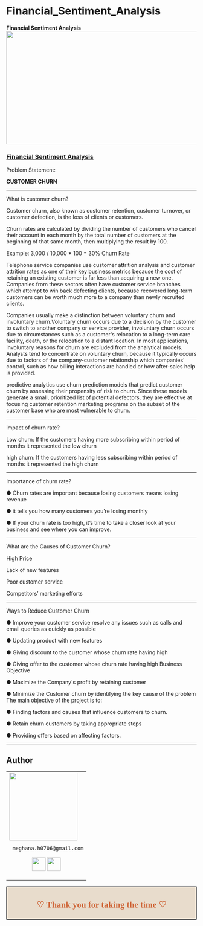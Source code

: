 # Financial_Sentiment_Analysis
 
<h><b>Financial Sentiment Analysis</b></h>
<img align="center" src="https://editor.analyticsvidhya.com/uploads/30783expressanlytics.jpg" width="900" height="300" /> 


### [Financial Sentiment Analysis]()

<h> Problem Statement: </h>

<h><b>CUSTOMER CHURN </b></h>
__________________

What is customer churn?

Customer churn, also known as customer retention, customer turnover, or customer defection, is the 
loss of clients or customers.

Churn rates are calculated by dividing the number of customers who cancel their account in each month by the 
total number of customers at the beginning of that same month, then multiplying the result by 100.

Example:
3,000 / 10,000 * 100 = 30% Churn Rate

Telephone service companies use customer attrition analysis and customer attrition rates as one of 
their key business metrics because the cost of retaining an existing customer is far less than acquiring 
a new one.
Companies from these sectors often have customer service branches which attempt to 
win back defecting clients, because recovered long-term customers can be worth much more to a 
company than newly recruited clients.

Companies usually make a distinction between voluntary churn and involuntary churn.Voluntary 
churn occurs due to a decision by the customer to switch to another company or service provider, 
involuntary churn occurs due to circumstances such as a customer's relocation to a long-term care 
facility, death, or the relocation to a distant location. In most applications, involuntary reasons for 
churn are excluded from the analytical models. Analysts tend to concentrate on voluntary churn, 
because it typically occurs due to factors of the company-customer relationship which companies’ 
control, such as how billing interactions are handled or how after-sales help is provided.

predictive analytics use churn prediction models that predict customer churn by assessing their 
propensity of risk to churn. Since these models generate a small, prioritized list of potential defectors, 
they are effective at focusing customer retention marketing programs on the subset of the customer 
base who are most vulnerable to churn.
________________________________

impact of churn rate?

Low churn: If the customers having more subscribing within period of months it represented the low churn

high churn: If the customers having less subscribing within period of months it represented the high churn

________________________
Importance of churn rate?

● Churn rates are important because losing customers means losing revenue

● it tells you how many customers you’re losing monthly

● If your churn rate is too high, it’s time to take a closer look at your business and see where you can 
improve.
__________________________________________

What are the Causes of Customer Churn?

High Price

Lack of new features

Poor customer service

Competitors’ marketing efforts
______________________________________________

Ways to Reduce Customer Churn

● Improve your customer service resolve any issues such as calls and email queries as quickly as 
possible

● Updating product with new features

● Giving discount to the customer whose churn rate having high

● Giving offer to the customer whose churn rate having high
Business Objective

● Maximize the Company's profit by retaining customer

● Minimize the Customer churn by identifying the key cause of the problem
The main objective of the project is to:

● Finding factors and causes that influence customers to churn.

● Retain churn customers by taking appropriate steps

● Providing offers based on affecting factors.


___

## Author

<table>
<tr>
<td>
     <img src="https://avatars.githubusercontent.com/u/121274896?s=96&v=4" width="180"/>

     meghana.h0706@gmail.com

<p align="center">
<a href = "https://github.com/MeghanaH0706"><img src = "http://www.iconninja.com/files/241/825/211/round-collaboration-social-github-code-circle-network-icon.svg" width="36" height = "36"/></a>
<a href = "https://www.linkedin.com/in/contactmeghana"><img src = "http://www.iconninja.com/files/863/607/751/network-linkedin-social-connection-circular-circle-media-icon.svg" width="36" height="36"/></a>
</p>
</td>
</tr> 
  </table>



<div style="display:fill;
            border-radius: false;
            border-style: solid;
            border-color:#000000;
            border-style: false;
            border-width: 2px;
            color:#CF673A;
            font-size:15px;
            font-family: Georgia;
            background-color:#E8DCCC;
            text-align:center;
            letter-spacing:0.1px;
            padding: 0.1em;">

**<h2>♡ Thank you for taking the time ♡**
